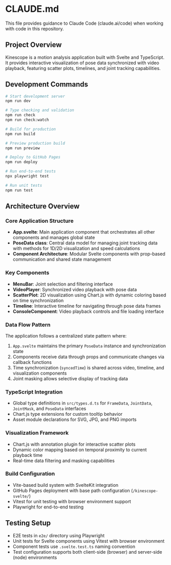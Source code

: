 # CLAUDE.md

This file provides guidance to Claude Code (claude.ai/code) when working with code in this repository.

## Project Overview

Kinescope is a motion analysis application built with Svelte and TypeScript. It provides interactive visualization of pose data synchronized with video playback, featuring scatter plots, timelines, and joint tracking capabilities.

## Development Commands

```bash
# Start development server
npm run dev

# Type checking and validation
npm run check
npm run check:watch

# Build for production
npm run build

# Preview production build
npm run preview

# Deploy to GitHub Pages
npm run deploy

# Run end-to-end tests
npx playwright test

# Run unit tests
npm run test
```

## Architecture Overview

### Core Application Structure

- **App.svelte**: Main application component that orchestrates all other components and manages global state
- **PoseData class**: Central data model for managing joint tracking data with methods for 1D/2D visualization and speed calculations
- **Component Architecture**: Modular Svelte components with prop-based communication and shared state management

### Key Components

- **MenuBar**: Joint selection and filtering interface
- **VideoPlayer**: Synchronized video playback with pose data
- **ScatterPlot**: 2D visualization using Chart.js with dynamic coloring based on time synchronization
- **Timeline**: Interactive timeline for navigating through pose data frames
- **ConsoleComponent**: Video playback controls and file loading interface

### Data Flow Pattern

The application follows a centralized state pattern where:
1. `App.svelte` maintains the primary `PoseData` instance and synchronization state
2. Components receive data through props and communicate changes via callback functions
3. Time synchronization (`syncedTime`) is shared across video, timeline, and visualization components
4. Joint masking allows selective display of tracking data

### TypeScript Integration

- Global type definitions in `src/types.d.ts` for `FrameData`, `JointData`, `JointMask`, and `PoseData` interfaces
- Chart.js type extensions for custom tooltip behavior
- Asset module declarations for SVG, JPG, and PNG imports

### Visualization Framework

- Chart.js with annotation plugin for interactive scatter plots
- Dynamic color mapping based on temporal proximity to current playback time
- Real-time data filtering and masking capabilities

### Build Configuration

- Vite-based build system with SvelteKit integration
- GitHub Pages deployment with base path configuration (`/kinescope-svelte/`)
- Vitest for unit testing with browser environment support
- Playwright for end-to-end testing

## Testing Setup

- E2E tests in `e2e/` directory using Playwright
- Unit tests for Svelte components using Vitest with browser environment
- Component tests use `.svelte.test.ts` naming convention
- Test configuration supports both client-side (browser) and server-side (node) environments